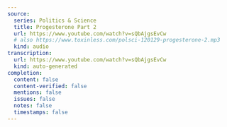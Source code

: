 ```yaml
---
source:
  series: Politics & Science
  title: Progesterone Part 2
  url: https://www.youtube.com/watch?v=sQbAjgsEvCw
  # also https://www.toxinless.com/polsci-120129-progesterone-2.mp3
  kind: audio
transcription:
  url: https://www.youtube.com/watch?v=sQbAjgsEvCw
  kind: auto-generated
completion:
  content: false
  content-verified: false
  mentions: false
  issues: false
  notes: false
  timestamps: false
---
```

